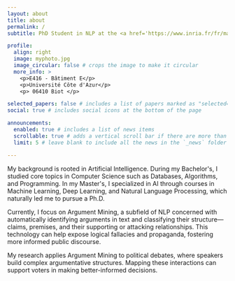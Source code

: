 ```yaml
---
layout: about
title: about
permalink: /
subtitle: PhD Student in NLP at the <a href='https://www.inria.fr/fr/marianne'>Marianne TEAM</a>.

profile:
  align: right
  image: myphoto.jpg
  image_circular: false # crops the image to make it circular
  more_info: >
    <p>E416 - Bâtiment E</p>
    <p>Université Côte d'Azur</p>
    <p> 06410 Biot </p>

selected_papers: false # includes a list of papers marked as "selected={true}"
social: true # includes social icons at the bottom of the page

announcements:
  enabled: true # includes a list of news items
  scrollable: true # adds a vertical scroll bar if there are more than 3 news items
  limit: 5 # leave blank to include all the news in the `_news` folder

---
```


My background is rooted in Artificial Intelligence. During my Bachelor's, I studied core topics in Computer Science such
as Databases, Algorithms, and Programming. In my Master's, I specialized in AI through courses in Machine Learning, Deep
Learning, and Natural Language Processing, which naturally led me to pursue a Ph.D.

Currently, I focus on Argument Mining, a subfield of NLP concerned with automatically identifying arguments in text and
classifying their structure—claims, premises, and their supporting or attacking relationships. This technology can help
expose logical fallacies and propaganda, fostering more informed public discourse.

My research applies Argument Mining to political debates, where speakers build complex argumentative structures. Mapping
these interactions can support voters in making better-informed decisions.